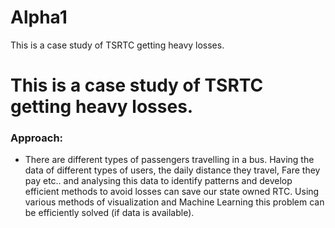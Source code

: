 # Alpha1
This is a case study of TSRTC getting heavy losses.
# This is a case study of TSRTC getting heavy losses.

### Approach:
* There are different types of passengers travelling in a bus. Having the data of different types of users, the daily distance they travel, Fare they pay etc.. and analysing this data to identify patterns and develop efficient methods to avoid losses can save our state owned RTC. Using various methods of visualization and Machine Learning this problem can be efficiently solved (if data is available).

